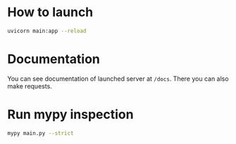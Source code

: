 # How to launch

```bash
uvicorn main:app --reload
```

# Documentation

You can see documentation of launched server at `/docs`. There you can also make requests.

# Run mypy inspection

```bash
mypy main.py --strict
```

